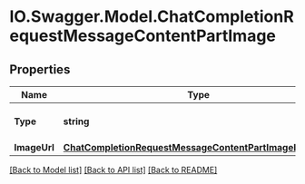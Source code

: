 # IO.Swagger.Model.ChatCompletionRequestMessageContentPartImage
## Properties

Name | Type | Description | Notes
------------ | ------------- | ------------- | -------------
**Type** | **string** | The type of the content part. | 
**ImageUrl** | [**ChatCompletionRequestMessageContentPartImageImageUrl**](ChatCompletionRequestMessageContentPartImageImageUrl.md) |  | 

[[Back to Model list]](../README.md#documentation-for-models) [[Back to API list]](../README.md#documentation-for-api-endpoints) [[Back to README]](../README.md)

